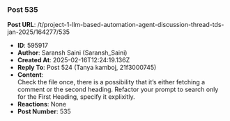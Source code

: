 ### Post 535
**Post URL**: /t/project-1-llm-based-automation-agent-discussion-thread-tds-jan-2025/164277/535
- **ID**: 595917
- **Author**: Saransh Saini (Saransh_Saini)
- **Created At**: 2025-02-16T12:24:19.136Z
- **Reply To**: Post 524 (Tanya kamboj, 21f3000745)
- **Content**:  
  Check the file once, there is a possibility that it’s either fetching a comment or the second heading. Refactor your prompt to search only for the First Heading, specify it explixitly.
- **Reactions**: None
- **Post Number**: 535

